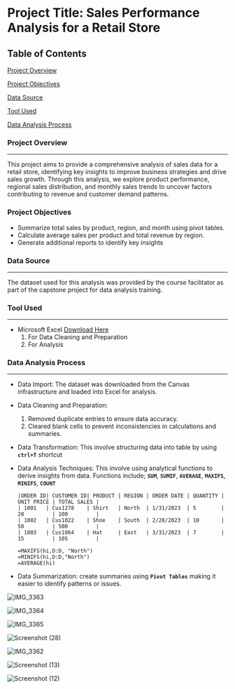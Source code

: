 # Project Title: Sales Performance Analysis for a Retail Store

## Table of Contents
[Project Overview](#project-overview)

[Project Objectives](#project-objectives)

[Data Source](#data-source)

[Tool Used](#tool-used)

[Data Analysis Process](#data-analysis-process)


### Project Overview
---
This project aims to provide a comprehensive analysis of sales data for a retail store, identifying key insights to improve business strategies and drive sales growth. Through this analysis, we explore product performance, regional sales distribution, and monthly sales trends to uncover factors contributing to revenue and customer demand patterns.

### Project Objectives
- Summarize total sales by product, region, and month using pivot tables.
- Calculate average sales per product and total revenue by region.
- Generate additional reports to identify key insights

### Data Source
---
The dataset used for this analysis was provided by the course facilitator as part of the capstone project for data analysis training.

### Tool Used 
---
- Microsoft Excel [Download Here](https://www.microsoft.com)
  1. For Data Cleaning and Preparation
  2. For Analysis
 
###  Data Analysis Process
---

- Data Import:
The dataset was downloaded from the Canvas infrastructure and loaded into Excel for analysis.

- Data Cleaning and Preparation:
  1. Removed duplicate entries to ensure data accuracy.
  2. Cleared blank cells to prevent inconsistencies in calculations and summaries.

- Data Transformation: This involve structuring data into table by using **`ctrl+T`** shortcut

- Data Analysis Techniques: This involve using analytical functions to derive insights from data. Functions include;
  **`SUM`**, **`SUMIF`**, **`AVERAGE`**, **`MAXIFS`**, **`MINIFS`**, **`COUNT`**

  ```Excel
  |ORDER ID| CUSTOMER ID| PRODUCT | REGION | ORDER DATE | QUANTITY | UNIT PRICE | TOTAL SALES | 	          
  | 1001   | Cus1278    | Shirt   | North  | 1/31/2023  | 5        | 20         | 100         |
  | 1002   | Cus1022    | Shoe    | South  | 2/28/2023  | 10       | 50         | 500         |
  | 1003   | Cus1064    | Hat     | East   | 3/31/2023  | 7        | 15         | 105         |
  
  =MAXIFS(hi,D:D, "North")
  =MINIFS(hi,D:D,"North")
  =AVERAGE(hi)
  ```

 - Data Summarization: create summaries using **`Pivot Tables`** making it easier to identify patterns or issues.

![IMG_3363](https://github.com/user-attachments/assets/83d0b45a-3893-4c5a-9612-9fd150a9553a)

![IMG_3364](https://github.com/user-attachments/assets/438c088c-b8bb-4f26-9ac9-68f52a4d76b8)

![IMG_3365](https://github.com/user-attachments/assets/cdc67063-3b5d-4a54-add6-a418619107a0)

![Screenshot (28)](https://github.com/user-attachments/assets/2557ace8-cc15-453b-8b23-e5faf3b6b6ad)

![IMG_3362](https://github.com/user-attachments/assets/0af50fd4-a907-449c-a3a5-de7a44095fa3)

![Screenshot (13)](https://github.com/user-attachments/assets/c3197177-3588-4e90-bf9e-74ba83e97f1d)

![Screenshot (12)](https://github.com/user-attachments/assets/1a802c4d-6887-48c2-af38-0391aafd36a6)


   




